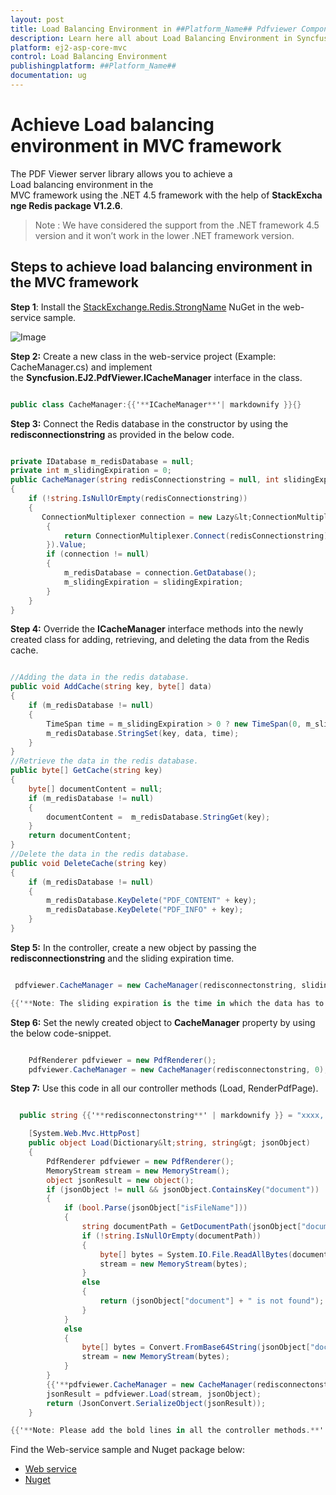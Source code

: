 ```yaml
---
layout: post
title: Load Balancing Environment in ##Platform_Name## Pdfviewer Component
description: Learn here all about Load Balancing Environment in Syncfusion ##Platform_Name## Pdfviewer component and more.
platform: ej2-asp-core-mvc
control: Load Balancing Environment
publishingplatform: ##Platform_Name##
documentation: ug
---
```



# Achieve Load balancing environment in MVC framework

The PDF Viewer server library allows you to achieve a Load balancing environment in the MVC framework using the .NET 4.5 framework with the help of **StackExchange Redis package V1.2.6**.

>Note : We have considered the support from the .NET framework 4.5 version and it won’t work in the lower .NET framework version.

## Steps to achieve load balancing environment in the MVC framework

**Step 1**: Install the [StackExchange.Redis.StrongName](https://www.nuget.org/packages/StackExchange.Redis.StrongName) NuGet in the web-service sample.

![Image](../../images/load-balancing.jpeg)

**Step 2:** Create a new class in the web-service project (Example: CacheManager.cs) and implement the **Syncfusion.EJ2.PdfViewer.ICacheManager** interface in the class.

```cs

public class CacheManager:{{'**ICacheManager**'| markdownify }}{}

```

**Step 3:** Connect the Redis database in the constructor by using the **redisconnectionstring** as provided in the below code.

```cs

private IDatabase m_redisDatabase = null;
private int m_slidingExpiration = 0;
public CacheManager(string redisConnectionstring = null, int slidingExpiration = 0)
{
    if (!string.IsNullOrEmpty(redisConnectionstring))
    {
       ConnectionMultiplexer connection = new Lazy&lt;ConnectionMultiplexer&gt;(() =>
        {
            return ConnectionMultiplexer.Connect(redisConnectionstring);
        }).Value;
        if (connection != null)
        {
            m_redisDatabase = connection.GetDatabase();
            m_slidingExpiration = slidingExpiration;
        }
    }
}

```

**Step 4:** Override the **ICacheManager** interface methods into the newly created class for adding, retrieving, and deleting the data from the Redis cache.

```cs

//Adding the data in the redis database.
public void AddCache(string key, byte[] data)
{
    if (m_redisDatabase != null)
    {
        TimeSpan time = m_slidingExpiration > 0 ? new TimeSpan(0, m_slidingExpiration, 0) : new TimeSpan(24, 0, 0); // Provided the sliding expiration time
        m_redisDatabase.StringSet(key, data, time);
    }
}
//Retrieve the data in the redis database.
public byte[] GetCache(string key)
{
    byte[] documentContent = null;
    if (m_redisDatabase != null)
    {
        documentContent =  m_redisDatabase.StringGet(key);
    }
    return documentContent;
}
//Delete the data in the redis database.
public void DeleteCache(string key)
{
    if (m_redisDatabase != null)
    {
        m_redisDatabase.KeyDelete("PDF_CONTENT" + key);
        m_redisDatabase.KeyDelete("PDF_INFO" + key);
    }
}

```

**Step 5:** In the controller, create a new object by passing the **redisconnectionstring** and the sliding expiration time.

```cs

 pdfviewer.CacheManager = new CacheManager(redisconnectonstring, slidingexpiration);

{{'**Note: The sliding expiration is the time in which the data has to be stored in the cache for a specific minutes. If 0 then it will store for 24 hours.**'| markdownify }}

```

**Step 6:** Set the newly created object to **CacheManager** property by using the below code-snippet.

```cs

    PdfRenderer pdfviewer = new PdfRenderer();
    pdfviewer.CacheManager = new CacheManager(redisconnectonstring, 0);

```

**Step 7:** Use this code in all our controller methods (Load, RenderPdfPage).

```cs

  public string {{'**redisconnectonstring**' | markdownify }} = "xxxx, {{'**ssl=True,abortConnect=False,syncTimeout=100000**'| markdownify }}";

    [System.Web.Mvc.HttpPost]
    public object Load(Dictionary&lt;string, string&gt; jsonObject)
    {
        PdfRenderer pdfviewer = new PdfRenderer();
        MemoryStream stream = new MemoryStream();
        object jsonResult = new object();
        if (jsonObject != null && jsonObject.ContainsKey("document"))
        {
            if (bool.Parse(jsonObject["isFileName"]))
            {
                string documentPath = GetDocumentPath(jsonObject["document"]);
                if (!string.IsNullOrEmpty(documentPath))
                {
                    byte[] bytes = System.IO.File.ReadAllBytes(documentPath);
                    stream = new MemoryStream(bytes);
                }
                else
                {
                    return (jsonObject["document"] + " is not found");
                }
            }
            else
            {
                byte[] bytes = Convert.FromBase64String(jsonObject["document"]);
                stream = new MemoryStream(bytes);
            }
        }
        {{'**pdfviewer.CacheManager = new CacheManager(redisconnectonstring, 0);**'| markdownify }}
        jsonResult = pdfviewer.Load(stream, jsonObject);
        return (JsonConvert.SerializeObject(jsonResult));
    }

{{'**Note: Please add the bold lines in all the controller methods.**'| markdownify }}

```

Find the Web-service sample and Nuget package below:
* [Web service](https://www.syncfusion.com/downloads/support/directtrac/general/ze/PdfViewer_WebAPI_Service_(3)1568224382.zip)
* [Nuget](https://www.syncfusion.com/downloads/support/directtrac/general/ze/Syncfusion.EJ2.PdfViewer.AspNet.Mvc5.19.1.0.59-1399631455.zip)